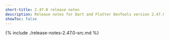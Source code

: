 ```yaml
---
short-title: 2.47.0 release notes
description: Release notes for Dart and Flutter DevTools version 2.47.0.
showToc: false
---
```


{% include ./release-notes-2.47.0-src.md %}
